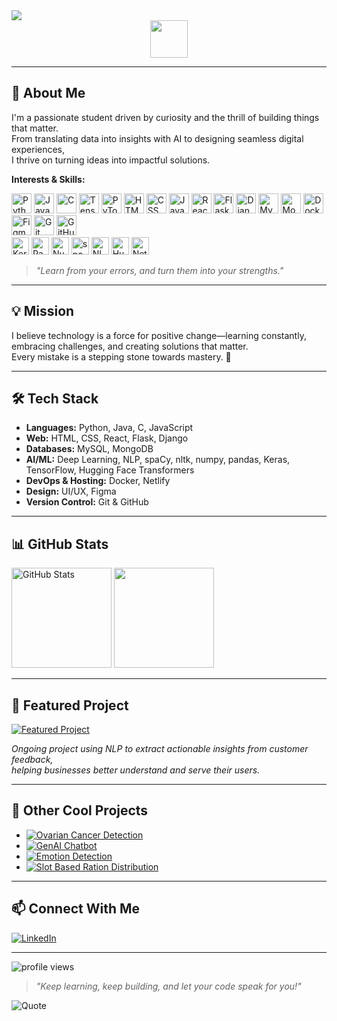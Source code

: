 <!-- Profile README for Shreeraksha3 -->

<img src="https://readme-typing-svg.demolab.com?font=Fira+Code&duration=2500&pause=500&color=4A90E2&width=435&lines=Hi+there%2C+I'm+Shreeraksha+%F0%9F%91%8B;AI+%26+Full+Stack+Enthusiast;Welcome+to+my+profile" />

<img src="https://media.giphy.com/media/hvRJCLFzcasrR4ia7z/giphy.gif" width="60" style="display: block; margin: 0 auto;" />

---

## 🚀 About Me

I'm a passionate student driven by curiosity and the thrill of building things that matter.  
From translating data into insights with AI to designing seamless digital experiences,  
I thrive on turning ideas into impactful solutions.

**Interests & Skills:**  
<p>
  <!-- skillicons.dev icons -->
  <img src="https://skillicons.dev/icons?i=python" height="32" title="Python"/>
  <img src="https://skillicons.dev/icons?i=java" height="32" title="Java"/>
  <img src="https://skillicons.dev/icons?i=c" height="32" title="C"/>
  <img src="https://skillicons.dev/icons?i=tensorflow" height="32" title="TensorFlow"/>
  <img src="https://skillicons.dev/icons?i=pytorch" height="32" title="PyTorch"/>
  <img src="https://skillicons.dev/icons?i=html" height="32" title="HTML"/>
  <img src="https://skillicons.dev/icons?i=css" height="32" title="CSS"/>
  <img src="https://skillicons.dev/icons?i=js" height="32" title="JavaScript"/>
  <img src="https://skillicons.dev/icons?i=react" height="32" title="React"/>
  <img src="https://skillicons.dev/icons?i=flask" height="32" title="Flask"/>
  <img src="https://skillicons.dev/icons?i=django" height="32" title="Django"/>
  <img src="https://skillicons.dev/icons?i=mysql" height="32" title="MySQL"/>
  <img src="https://skillicons.dev/icons?i=mongodb" height="32" title="MongoDB"/>
  <img src="https://skillicons.dev/icons?i=docker" height="32" title="Docker"/>
  <img src="https://skillicons.dev/icons?i=figma" height="32" title="Figma"/>
  <img src="https://skillicons.dev/icons?i=git" height="32" title="Git"/>
  <img src="https://skillicons.dev/icons?i=github" height="32" title="GitHub"/>
<br>
  <!-- Shields.io badges for libraries not on skillicons.dev -->
  <img src="https://img.shields.io/badge/Keras-D00000?logo=keras&logoColor=white&style=flat-square" height="28" title="Keras"/>
  <img src="https://img.shields.io/badge/Pandas-150458?logo=pandas&logoColor=white&style=flat-square" height="28" title="Pandas"/>
  <img src="https://img.shields.io/badge/Numpy-013243?logo=numpy&logoColor=white&style=flat-square" height="28" title="NumPy"/>
  <img src="https://img.shields.io/badge/spaCy-08C?logo=spacy&logoColor=white&style=flat-square" height="28" title="spaCy"/>
  <img src="https://img.shields.io/badge/NLTK-009688?logo=nltk&logoColor=white&style=flat-square" height="28" title="NLTK"/>
  <img src="https://img.shields.io/badge/HuggingFace-FFD21F?logo=huggingface&logoColor=black&style=flat-square" height="28" title="Hugging Face Transformers"/>
  <img src="https://img.shields.io/badge/Netlify-00C7B7?logo=netlify&logoColor=white&style=flat-square" height="28" title="Netlify"/>
</p>

> _"Learn from your errors, and turn them into your strengths."_

---

## 💡 Mission

I believe technology is a force for positive change—learning constantly, embracing challenges, and creating solutions that matter.  
Every mistake is a stepping stone towards mastery. 🚀

---

## 🛠️ Tech Stack

- **Languages:** Python, Java, C, JavaScript
- **Web:** HTML, CSS, React, Flask, Django
- **Databases:** MySQL, MongoDB
- **AI/ML:** Deep Learning, NLP, spaCy, nltk, numpy, pandas, Keras, TensorFlow, Hugging Face Transformers
- **DevOps & Hosting:** Docker, Netlify
- **Design:** UI/UX, Figma
- **Version Control:** Git & GitHub

---

## 📊 GitHub Stats

<img src="https://github-readme-stats.vercel.app/api?username=Shreeraksha3&show_icons=true&theme=tokyonight" alt="GitHub Stats" height="160"/>
<img src="https://github-readme-stats.vercel.app/api/top-langs/?username=Shreeraksha3&layout=compact&theme=tokyonight" height="160"/>

---

## 🌟 Featured Project

<a href="https://github.com/Shreeraksha3/Extracting-Insights-from-Customer-Feedback">
  <img src="https://img.shields.io/badge/Customer%20Review%20Insight%20AI-NLP%20powered-4A90E2?style=for-the-badge&logo=python&logoColor=white" alt="Featured Project"/>
</a>

_Ongoing project using NLP to extract actionable insights from customer feedback,  
helping businesses better understand and serve their users._

---

## 📌 Other Cool Projects

- [![Ovarian Cancer Detection](https://img.shields.io/badge/Ovarian%20Cancer%20Detection-Deep%20Learning-9B59B6?style=flat-square)](https://github.com/Shreeraksha3/Ovarian_Cancer_Detection)
- [![GenAI Chatbot](https://img.shields.io/badge/GenAI%20Chatbot-Generative%20AI-4A90E2?style=flat-square)](https://github.com/Shreeraksha3/GenAI-Chatbot)
- [![Emotion Detection](https://img.shields.io/badge/Emotion%20Detection-Computer%20Vision-27AE60?style=flat-square)](https://github.com/Shreeraksha3/Emotion-Detection)
- [![Slot Based Ration Distribution](https://img.shields.io/badge/Slot%20Based%20Ration%20Distribution-Public%20Service-F1C40F?style=flat-square)](https://github.com/Shreeraksha3/Slot_Based_Ration_Distribution)

---

## 📫 Connect With Me

[![LinkedIn](https://img.shields.io/badge/LinkedIn-blue?logo=linkedin&logoColor=white&style=for-the-badge)](https://www.linkedin.com/in/shreeraksha-ch-4a3475265/)

---

<img src="https://komarev.com/ghpvc/?username=Shreeraksha3&style=flat-square&color=4A90E2" alt="profile views"/>

<!-- Motivational Quote -->
> _"Keep learning, keep building, and let your code speak for you!"_

<img src="https://quotes-github-readme.vercel.app/api?type=horizontal&theme=tokyonight" alt="Quote" />
